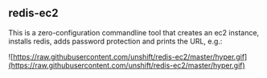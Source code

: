 ## redis-ec2

This is a zero-configuration commandline tool that creates an ec2 instance, installs redis, adds password protection and prints the URL, e.g.:

![https://raw.githubusercontent.com/unshift/redis-ec2/master/hyper.gif](https://raw.githubusercontent.com/unshift/redis-ec2/master/hyper.gif)
